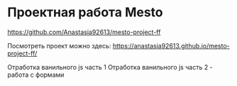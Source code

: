 # Проектная работа Mesto

https://github.com/Anastasia92613/mesto-project-ff

Посмотреть проект можно здесь: https://anastasia92613.github.io/mesto-project-ff/

Отработка ванильного js часть 1
Отработка ванильного js часть 2 - работа с формами
